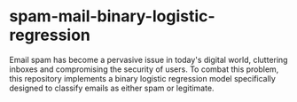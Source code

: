 # spam-mail-binary-logistic-regression
Email spam has become a pervasive issue in today's digital world, cluttering inboxes and compromising the security of users. To combat this problem, this repository implements a binary logistic regression model specifically designed to classify emails as either spam or legitimate.
